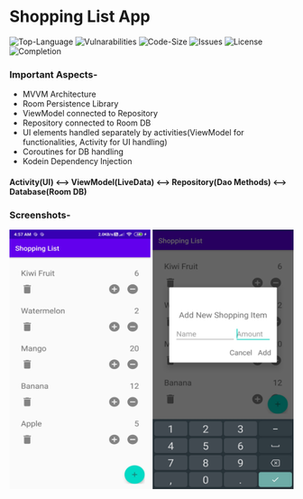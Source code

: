 # Shopping List App
![Top-Language](https://img.shields.io/github/languages/top/himanshu-1608/shopping-list-app)
![Vulnarabilities](https://img.shields.io/snyk/vulnerabilities/github/himanshu-1608/shopping-list-app)
![Code-Size](https://img.shields.io/github/languages/code-size/himanshu-1608/shopping-list-app?color=green)
![Issues](https://img.shields.io/bitbucket/issues-raw/himanshu-1608/shopping-list-app)
![License](https://img.shields.io/github/license/himanshu-1608/shopping-list-app?color=purple)
![Completion](https://img.shields.io/badge/Project%20Completion-~100%25-blue)

### Important Aspects-
  - MVVM Architecture
  - Room Persistence Library
  - ViewModel connected to Repository
  - Repository connected to Room DB
  - UI elements handled separately by activities(ViewModel for functionalities, Activity for UI handling)
  - Coroutines for DB handling
  - Kodein Dependency Injection
  
  
#### Activity(UI) <-->  ViewModel(LiveData) <--> Repository(Dao Methods) <--> Database(Room DB)

### Screenshots-
<img src="./screenshots/ssmain.jpg" alt="Screenshot_MainActivity" height="460px" width="250px" style="display:inline-block"> <img src="./screenshots/ssdialog.jpg" alt="Screenshot_DialogBox" height="460px" width="250px" style="display:inline-block">
